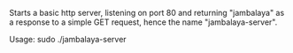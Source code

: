Starts a basic http server, listening on port 80 and returning "jambalaya" as a response to a simple GET request, hence the name "jambalaya-server".

Usage: sudo ./jambalaya-server
